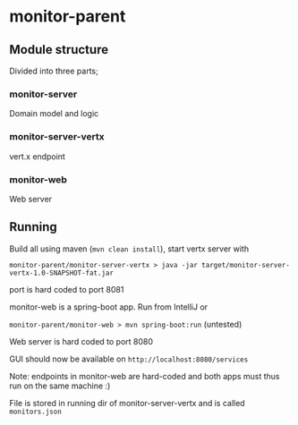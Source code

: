 # monitor-parent

## Module structure
Divided into three parts;

### monitor-server
Domain model and logic

### monitor-server-vertx
vert.x endpoint

### monitor-web
Web server


## Running
Build all using maven (`mvn clean install`), start vertx server with 

`monitor-parent/monitor-server-vertx > java -jar target/monitor-server-vertx-1.0-SNAPSHOT-fat.jar`

port is hard coded to port 8081

monitor-web is a spring-boot app. Run from IntelliJ or 

`monitor-parent/monitor-web > mvn spring-boot:run` (untested)

Web server is hard coded to port 8080

GUI should now be available on `http://localhost:8080/services`

Note: endpoints in monitor-web are hard-coded and both apps must thus run on the same machine :)

File is stored in running dir of monitor-server-vertx and is called `monitors.json`